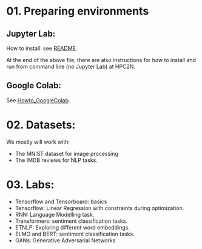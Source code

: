 # 01. Preparing environments
## Jupyter Lab:
How to install: see [README](guides/README.md).

At the end of the above file, there are also instructions for how to install and run from command line (no Jupyter Lab) at HPC2N. 

## Google Colab: 
See [Howto_GoogleColab](guides/Howto_GoogleColab.md).

# 02. Datasets:
We mostly will work with:
- The MNIST dataset for image processing 
- The IMDB reviews for NLP tasks.

# 03. Labs:
- Tensorflow and Tensorboard: basics
- Tensorflow: Linear Regression with constraints during optimization.
- RNN: Language Modelling task.
- Transformers: sentiment classification tasks.
- ETNLP: Exploring different word embeddings.
- ELMO and BERT: sentiment classification tasks.
- GANs: Generative Adversarial Networks